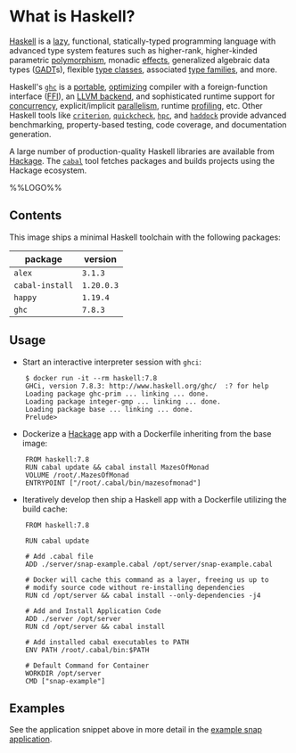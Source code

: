 # What is Haskell?

[Haskell](http://www.haskell.org) is a [lazy](http://en.wikibooks.org/wiki/Haskell/Laziness), functional, statically-typed programming language with advanced type system features such as higher-rank, higher-kinded parametric [polymorphism](http://en.wikibooks.org/wiki/Haskell/Polymorphism), monadic [effects](http://en.wikibooks.org/wiki/Haskell/Understanding_monads/IO), generalized algebraic data types ([GADT](http://en.wikibooks.org/wiki/Haskell/GADT)s), flexible [type classes](http://en.wikibooks.org/wiki/Haskell/Advanced_type_classes), associated [type families](http://en.wikipedia.org/wiki/Type_family), and more.

Haskell's [`ghc`](http://www.haskell.org/ghc) is a [portable](https://ghc.haskell.org/trac/ghc/wiki/Platforms), [optimizing](http://benchmarksgame.alioth.debian.org/u64q/haskell.php) compiler  with a foreign-function interface ([FFI](http://en.wikibooks.org/wiki/Haskell/FFI)), an [LLVM backend](https://www.haskell.org/ghc/docs/7.8.3/html/users_guide/code-generators.html), and sophisticated runtime support for [concurrency](http://en.wikibooks.org/wiki/Haskell/Concurrency), explicit/implicit [parallelism](http://community.haskell.org/~simonmar/pcph/), runtime [profiling](http://www.haskell.org/haskellwiki/ThreadScope), etc. Other Haskell tools like [`criterion`](http://www.serpentine.com/criterion/tutorial.html), [`quickcheck`](https://www.fpcomplete.com/user/pbv/an-introduction-to-quickcheck-testing), [`hpc`](http://www.haskell.org/haskellwiki/Haskell_program_coverage#Examples), and [`haddock`](http://en.wikipedia.org/wiki/Haddock_(software)) provide advanced benchmarking, property-based testing, code coverage, and documentation generation.

A large number of production-quality Haskell libraries are available from [Hackage](https://hackage.haskell.org). The [`cabal`](https://www.fpcomplete.com/user/simonmichael/how-to-cabal-install) tool fetches packages and builds projects using the Hackage ecosystem.

%%LOGO%%

## Contents

This image ships a minimal Haskell toolchain with the following packages:

| package         | version    |
|-----------------|------------|
| `alex`          | `3.1.3`    |
| `cabal-install` | `1.20.0.3` |
| `happy`         | `1.19.4`   |
| `ghc`           | `7.8.3`    |


## Usage

* Start an interactive interpreter session with `ghci`:

```
    $ docker run -it --rm haskell:7.8
    GHCi, version 7.8.3: http://www.haskell.org/ghc/  :? for help
    Loading package ghc-prim ... linking ... done.
    Loading package integer-gmp ... linking ... done.
    Loading package base ... linking ... done.
    Prelude>
```

* Dockerize a [Hackage](http://hackage.haskell.org) app with a Dockerfile inheriting from the base image:

```
    FROM haskell:7.8
    RUN cabal update && cabal install MazesOfMonad
    VOLUME /root/.MazesOfMonad
    ENTRYPOINT ["/root/.cabal/bin/mazesofmonad"]
```

* Iteratively develop then ship a Haskell app with a Dockerfile utilizing the
build cache:

```
    FROM haskell:7.8

    RUN cabal update

    # Add .cabal file
    ADD ./server/snap-example.cabal /opt/server/snap-example.cabal

    # Docker will cache this command as a layer, freeing us up to
    # modify source code without re-installing dependencies
    RUN cd /opt/server && cabal install --only-dependencies -j4

    # Add and Install Application Code
    ADD ./server /opt/server
    RUN cd /opt/server && cabal install

    # Add installed cabal executables to PATH
    ENV PATH /root/.cabal/bin:$PATH

    # Default Command for Container
    WORKDIR /opt/server
    CMD ["snap-example"]
```

## Examples

See the application snippet above in more detail in the [example snap application](https://github.com/darinmorrison/docker-haskell/tree/master/examples/7.8.3/snap).
